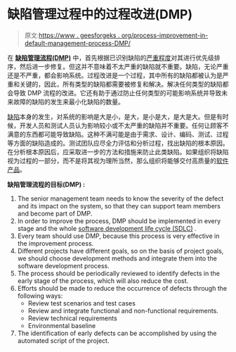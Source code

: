 # 缺陷管理过程中的过程改进(DMP)

> 原文:[https://www . geesforgeks . org/process-improvement-in-default-management-process-DMP/](https://www.geeksforgeeks.org/process-improvement-in-defect-management-process-dmp/)

在 **[缺陷管理流程(DMP)](https://www.geeksforgeeks.org/stages-of-defect-management-process/)** 中，首先根据已识别缺陷的[严重程度](https://www.geeksforgeeks.org/defect-severity/)对其进行优先级排序，然后进一步修复。但这并不意味着不太严重的缺陷就不重要。缺陷，无论严重还是不严重，都会影响系统。过程改进是一个过程，其中所有的缺陷都被认为是严重和关键的，因此，所有类型的缺陷都需要被修复和解决。解决任何类型的缺陷都会导致 DMP 流程的改进。它还有助于通过防止任何类型的可能影响系统并导致未来故障的缺陷的发生来最小化缺陷的数量。

[缺陷](https://practice.geeksforgeeks.org/problems/what-is-defect)本身的发生，对系统的影响是大是小，是大，是小是大，是大是大。但是有时候，开发人员和测试人员认为影响较小或不太严重的缺陷并不重要。任何让顾客不满意的东西都可能导致缺陷。这种不满可能是由于需求、设计、编码、测试、过程等方面的缺陷造成的。测试团队应尽全力评估和分析过程，找出缺陷的根本原因。在分析根本原因后，应采取进一步的方法和措施来防止此类缺陷。如果组织将缺陷视为过程的一部分，而不是将其视为理所当然，那么组织将能够交付高质量的[软件产品](https://www.geeksforgeeks.org/software-engineering-software-product/)。

**缺陷管理流程的目标(DMP) :**

1.  The senior management team needs to know the severity of the defect and its impact on the system, so that they can support team members and become part of DMP.
2.  In order to improve the process, DMP should be implemented in every stage and the whole [software development life cycle (SDLC)](https://www.geeksforgeeks.org/software-development-life-cycle-sdlc/) .
3.  Every team should use DMP, because this process is very effective in the improvement process.
4.  Different projects have different goals, so on the basis of project goals, we should choose development methods and integrate them into the software development process.
5.  The process should be periodically reviewed to identify defects in the early stage of the process, which will also reduce the cost.
6.  Efforts should be made to reduce the occurrence of defects through the following ways:
    *   Review test scenarios and test cases
    *   Review and integrate functional and non-functional requirements.
    *   Review technical requirements
    *   Environmental baseline
7.  The identification of early defects can be accomplished by using the automated script of the project.